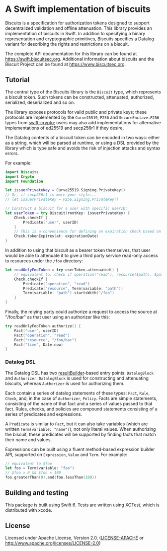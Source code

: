 # A Swift implementation of biscuits

Biscuits is a specification for authorization tokens designed to support decentralized validation
and offline attenuation. This library provides an implementation of biscuits in Swift. In addition
to specifying a binary representation and cryptographic primitives, Biscuits specifies a Datalog
variant for describing the rights and restrictions on a biscuit.

The complete API documentation for this library can be found at <https://swift.biscuitsec.org>.
Additional information about biscuits and the Biscuit Project can be found at
<https://www.biscuitsec.org>.

## Tutorial

The central type of the Biscuits library is the `Biscuit` type, which represents a biscuit token.
Such tokens can be constructed, attenuated, authorized, serialized, deserialized and so on.

The library exposes protocols for valid public and private keys; these protocols are implemented by
the `Curve25519`, `P256` and `SecureEnclave.P256` types from [swift-crypto][swift-crypto]; users may
also add implementations for alternative implementations of ed25519 and secp256r1 if they desire.

The Datalog contents of a biscuit token can be encoded in two ways: either as a string, which will be
parsed at runtime, or using a DSL provided by the library which is type safe and avoids the risk
of injection attacks and syntax errors.

For example:

```swift
import Biscuits
import Crypto
import Foundation

let issuerPrivateKey = Curve25519.Signing.PrivateKey()
// Or, if secp256r1 is more your style...
// let issuerPrivateKey = P256.Signing.PrivateKey()

// Construct a biscuit for a user with specific userID:
let userToken = try Biscuit(rootKey: issuerPrivateKey) {
    Check.checkIf {
        Predicate("user", userID)
    }
    // This is a convenience for defining an expiration check based on the time fact:
    Check.tokenExpires(at: expirationDate)
}
```

In addition to using that biscuit as a bearer token themselves, that user would be able to attenuate
it to give a third party service read-only access to resources under the `/foo` directory:

```swift
let readOnlyFooToken = try userToken.attenuated() {
    // equivalent to: check if operation("read"), resource($path), $path.starts_with("/foo");
    Check.checkIf {
        Predicate("operation", "read")
        Predicate("resource", Term(variable: "path"))
        Term(variable: "path").startsWith("/foo")
    }
}
```

Finally, the relying party could authorize a request to access the source at "/foo/bar" as that user
using an authorizer like this:

```swift
try readOnlyFooToken.authorize() {
    Fact("user", userID)
    Fact("operation", "read")
    Fact("resource", "/foo/bar")
    Fact("time", Date.now)
}
```

### Datalog DSL

The Datalog DSL has two [resultBuilder][resultBuilder]-based entry points: `DatalogBlock` and
`Authorizer`. `DatalogBlock` is used for constructing and attenuating biscuits, whereas `Authorizer`
is used for authorizing them.

Each contain a series of datalog statements of these types: `Fact`, `Rule`, `Check`, and, in the
case of `Authorizer`, `Policy`. Facts are simple statements, consisting of the name of that fact and
a series of values passed to that fact. Rules, checks, and policies are compound statements
consisting of a series of predicates and expressions.

A `Predicate` is similar to `Fact`, but it can also take variables (which are written
`Term(variable: "name")`), not only literal values. When authorizing the biscuit, these predicates
will be supported by finding facts that match their name and values.

Expressions can be built using a fluent method-based expression builder API, supported on
`Expression`, `Value` and `Term`. For example:

```swift
// equivalent to $foo
let foo = Term(variable: "foo")
// $foo > 0 && $foo < 100
foo.greaterThan(0).and(foo.lessThan(100))
```

## Building and testing

This package is built using Swift 6. Tests are written using XCTest, which is distributed with
xcode.

## License

Licensed under Apache License, Version 2.0, ([LICENSE-APACHE][license] or http://www.apache.org/licenses/LICENSE-2.0)


[swift-crypto]: https://github.com/apple/swift-crypto
[resultBuilder]: https://docs.swift.org/swift-book/documentation/the-swift-programming-language/advancedoperators/#Result-Builders
[license]: ./LICENSE-APACHE

